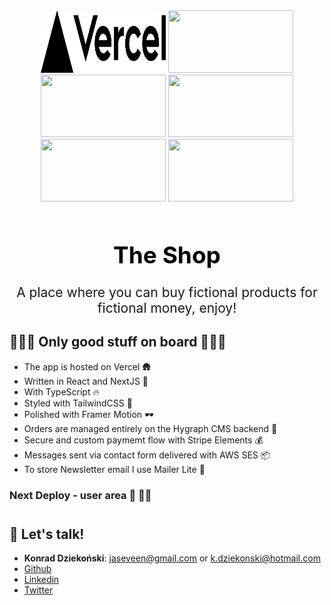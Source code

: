 <div align="center">
  <img src="https://raw.githubusercontent.com/dziekonskik/theshop/main/public/vercel.svg" width="200" height="100">
  <img src="https://logosandtypes.com/wp-content/uploads/2021/04/framer-motion.svg" width="200" height="100">
  <img src="https://upload.wikimedia.org/wikipedia/commons/8/8e/Nextjs-logo.svg" width="200" height="100">
  <img src="https://upload.wikimedia.org/wikipedia/commons/a/a7/React-icon.svg" width="200" height="100">
  <img src="https://www.pscloud.pl/wp-content/uploads/2019/11/1280px-Amazon_Web_Services_Logo.svg.png" width="200" height="100">
  <img src="https://upload.wikimedia.org/wikipedia/commons/5/5e/MailerLite_Logo.svg" width="200" height="100">
</div>

<h1 align="center" style="margin-top: 60px;color: black;font-size: 37px;">The Shop
</h1>
<p align="center" style="font-size: 21px;margin-top: 20px">A place where you can buy fictional products for fictional money,
            enjoy!</p>

## 🔆🔆🔆 Only good stuff on board 🔆🔆🔆

- The app is hosted on Vercel 🛖
- Written in React and NextJS 👑
- With TypeScript 🔥
- Styled with TailwindCSS 👔
- Polished with Framer Motion 🕶
- Orders are managed entirely on the Hygraph CMS backend 🚧
- Secure and custom paymemt flow with Stripe Elements 💰
- Messages sent via contact form delivered with AWS SES 📦
- To store Newsletter email I use Mailer Lite 📩

### Next Deploy - user area 🙋 🙋‍♂️

<h2 style="margin-top: 40px;" >💬 Let's talk!</h2>

- **Konrad Dziekoński**: [<jaseveen@gmail.com>](mailto:jaseveen@gmail.com) or [<k.dziekonski@hotmail.com>](mailto:k.dziekonski@hotmail.com)
- [Github](https://github.com/dziekonskik)
- [Linkedin](https://www.linkedin.com/in/konrad-dziekonski/)
- [Twitter](https://twitter.com/jaSeveenPL)
